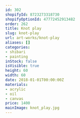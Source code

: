 ```yaml
---
id: 302
shopifyId: 8723273318730
shopifyOptionId: 47772452913482
order: 262
title: Knot play
slug: knot-play
url: art-works/knot-play
aliases: []
categories:
- shibari
- painting
inStock: false
isVisible: true
height: 60
width: 60
date: 2018-01-01T00:00:00Z
materials:
- acrylic
- oil
- canvas
price: 1400
mainImage: knot_play.jpg
---
```

